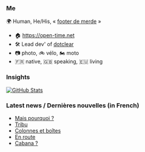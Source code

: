 ### Me

🌍 Human, He/His, « [footer de merde](https://open-time.net/post/2013/07/17/La-veritable-histoire-du-Footer-de-merde-) » 
* 🏠 https://open-time.net 
* 🛠️ Lead dev' of [dotclear](https://git.dotclear.org/dev/dotclear)
* 📷 photo, 🚲 vélo, 🏍️ moto 
* 🇫🇷 native, 🇬🇧 speaking, 🇪🇺 living

### Insights

[![GitHub Stats](https://github-readme-stats-sigma-five.vercel.app/api?username=franck-paul)](https://github.com/franck-paul)

### Latest news / Dernières nouvelles (in French)

<!-- BLOG-POST-LIST:START -->
- [Mais pourquoi ?](https://open-time.net/post/2024/06/03/Mais-pourquoi)
- [Tribu](https://open-time.net/post/2024/06/02/Tribu)
- [Colonnes et boîtes](https://open-time.net/post/2024/06/01/Colonnes-et-boites)
- [En route](https://open-time.net/post/2024/05/31/En-route)
- [Cabana ?](https://open-time.net/post/2024/05/30/Cabana)
<!-- BLOG-POST-LIST:END -->
